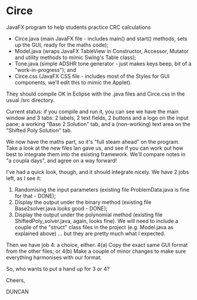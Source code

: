 # Circe
JavaFX program to help students practice CRC calculations
+ Circe.java (main JavaFX file - includes main() and start() methods, sets up the GUI, ready for the maths code);
+ Model.java (wraps JavaFX TableView in Constructor, Accessor, Mutator and utility methods to mimic Swing's Table class);
+ Tone.java (simple ADSHR tone generator - just makes keys beep, bit of a "work-in-progress"); and
+ Circe.css (JavaFX CSS file - includes most of the Styles for GUI components, we'll edit this to mimic the Applet).

They should compile OK in Eclipse with the .java files and Circe.css in the usual /src directory.

Current status: if you compile and run it, you can see we have the main window and 3 tabs: 2 labels, 2 text fields, 2 buttons and a logo on the input pane; a working "Base 2 Solution" tab, and a (non-working) text area on the "Shifted Poly Solution" tab.

We now have the maths part, so it's "full steam ahead" on the program.  Take a look at the new files Ian gave us, and see if you can work out how best to integrate them into the existing framework.  We'll compare notes in "a coupla days", and agree on a way forward!

I've had a quick look, though, and it should integrate nicely.  We have 2 jobs left, as I see it:
1. Randomising the input parameters (existing file ProblemData.java is fine for that - DONE);
2. Display the output under the binary method (existing file Base2solver.java looks good - DONE);
3. Display the output under the polynomial method (existing file ShiftedPoly_solver.java, again, looks fine).
We will need to include a couple of the "struct" class files in the project (e.g. Model.java as explained above) ... but they are pretty much what I expected.

Then we have job 4: a choice, either:
4(a)  Copy the exact same GUI format from the other files; or
4(b)  Make a couple of minor changes to make sure everything harmonises with our format.

So, who wants to put a hand up for 3 or 4?

Cheers,


DUNCAN
